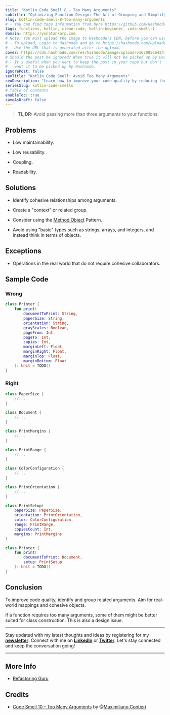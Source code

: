```yaml
---
title: "Kotlin Code Smell 8 - Too Many Arguments"
subtitle: "Optimizing Function Design: The Art of Grouping and Simplifying Arguments"
slug: kotlin-code-smell-8-too-many-arguments
# - You can find tags information from here https://github.com/Hashnode/support/blob/main/misc/tags.json
tags: functions, kotlin, clean-code, kotlin-beginner, code-smell-1
domain: https://yonatankarp.com
# Note: You must upload the image to Hashnode's CDN, before you can use it here.
# - To upload, Login to Hashnode and go to https://hashnode.com/uploader
#   Use the URL that is generated after the upload.
cover: https://cdn.hashnode.com/res/hashnode/image/upload/v1670056643473/FcmfHdWvev.jpeg
# Should the post be ignored? When true it will not be picked up by Hashnode.
# - It's useful when you want to keep the post in your repo but don't
#   want it to be picked up by Hashnode.
ignorePost: false
seoTitle: "Kotlin Code Smell: Avoid Too Many Arguments"
seoDescription: "Learn how to improve your code quality by reducing the number of arguments in Kotlin functions. Enhance maintainability and readability."
seriesSlug: kotlin-code-smells
# Table of contents
enableToc: true
saveAsDraft: false
---
```


> **TL;DR:** Avoid passing more than three arguments to your functions.

## Problems

* Low maintainability.
    
* Low reusability.
    
* Coupling.
    
* Readability.
    

## Solutions

* Identify cohesive relationships among arguments.
    
* Create a "context" or related group.
    
* Consider using the [Method Object](https://wiki.c2.com/?MethodObject) Pattern.
    
* Avoid using "basic" types such as strings, arrays, and integers, and instead think in terms of objects.
    

## Exceptions

* Operations in the real world that do not require cohesive collaborators.
    

## Sample Code

### Wrong

```kotlin
class Printer {
    fun print(
        documentToPrint: String,
        paperSize: String,
        orientation: String,
        grayScales: Boolean,
        pageFrom: Int,
        pageTo: Int,
        copies: Int,
        marginLeft: Float,
        marginRight: Float,
        marginTop: Float,
        marginBottom: Float
    ): Unit = TODO()
}
```

### Right

```kotlin
class PaperSize {
    //...
}

class Document {
    //...
}

class PrintMargins {
    //...
}

class PrintRange {
    //...
}

class ColorConfiguration {
    //...
}

class PrintOrientation {
    //...
}

class PrintSetup(
    paperSize: PaperSize,
    orientation: PrintOrientation,
    color: ColorConfiguration,
    range: PrintRange,
    copiesCount: Int,
    margins: PrintMargins
)

class Printer {
    fun print(
        documentToPrint: Document,
        setup: PrintSetup
    ): Unit = TODO()
}
```

## Conclusion

To improve code quality, identify and group related arguments. Aim for real-world mappings and cohesive objects.

If a function requires too many arguments, some of them might be better suited for class construction. This is also a design issue.

---

Stay updated with my latest thoughts and ideas by registering for my [**newsletter**](https://yonatankarp.com/newsletter). Connect with me on [**LinkedIn**](https://www.linkedin.com/in/yonatankarp/) or [**Twitter**](https://twitter.com/yonatan_karp). Let's stay connected and keep the conversation going!

---

## More Info

* [Refactoring Guru](https://refactoring.guru/es/smells/message-chains)
    

## Credits

* [Code Smell 10 - Too Many Arguments](https://maximilianocontieri.com/code-smell-10-too-many-arguments) by @[Maximiliano Contieri](@mcsee)

